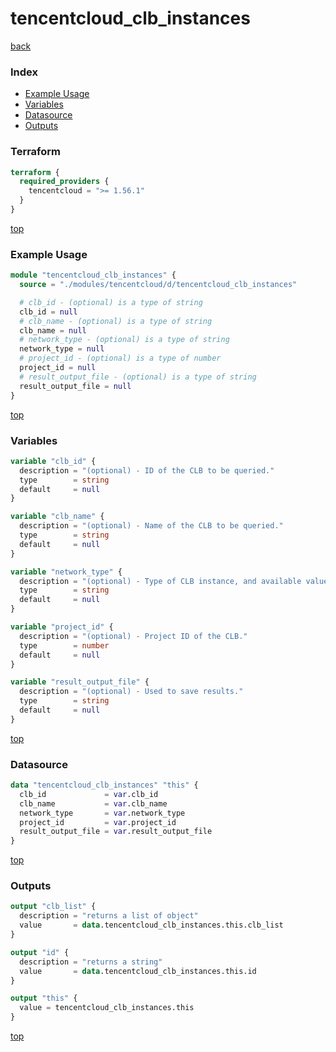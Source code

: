 # tencentcloud_clb_instances

[back](../tencentcloud.md)

### Index

- [Example Usage](#example-usage)
- [Variables](#variables)
- [Datasource](#datasource)
- [Outputs](#outputs)

### Terraform

```terraform
terraform {
  required_providers {
    tencentcloud = ">= 1.56.1"
  }
}
```

[top](#index)

### Example Usage

```terraform
module "tencentcloud_clb_instances" {
  source = "./modules/tencentcloud/d/tencentcloud_clb_instances"

  # clb_id - (optional) is a type of string
  clb_id = null
  # clb_name - (optional) is a type of string
  clb_name = null
  # network_type - (optional) is a type of string
  network_type = null
  # project_id - (optional) is a type of number
  project_id = null
  # result_output_file - (optional) is a type of string
  result_output_file = null
}
```

[top](#index)

### Variables

```terraform
variable "clb_id" {
  description = "(optional) - ID of the CLB to be queried."
  type        = string
  default     = null
}

variable "clb_name" {
  description = "(optional) - Name of the CLB to be queried."
  type        = string
  default     = null
}

variable "network_type" {
  description = "(optional) - Type of CLB instance, and available values include `OPEN` and `INTERNAL`."
  type        = string
  default     = null
}

variable "project_id" {
  description = "(optional) - Project ID of the CLB."
  type        = number
  default     = null
}

variable "result_output_file" {
  description = "(optional) - Used to save results."
  type        = string
  default     = null
}
```

[top](#index)

### Datasource

```terraform
data "tencentcloud_clb_instances" "this" {
  clb_id             = var.clb_id
  clb_name           = var.clb_name
  network_type       = var.network_type
  project_id         = var.project_id
  result_output_file = var.result_output_file
}
```

[top](#index)

### Outputs

```terraform
output "clb_list" {
  description = "returns a list of object"
  value       = data.tencentcloud_clb_instances.this.clb_list
}

output "id" {
  description = "returns a string"
  value       = data.tencentcloud_clb_instances.this.id
}

output "this" {
  value = tencentcloud_clb_instances.this
}
```

[top](#index)